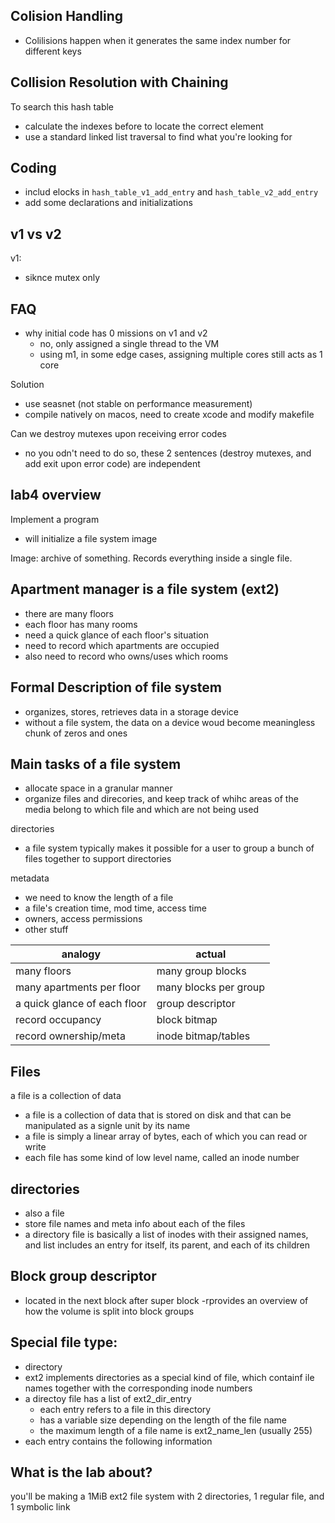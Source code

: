## Colision Handling
- Colilisions happen when it generates the same index number for different keys

## Collision Resolution with Chaining
To search this hash table
- calculate the indexes before to locate the correct element
- use a standard linked list traversal to find what you're 
  looking for

## Coding
- includ elocks in `hash_table_v1_add_entry` and `hash_table_v2_add_entry`
- add some declarations and initializations 

## v1 vs v2
v1:  
- siknce mutex only

## FAQ
- why initial code has 0 missions on v1 and v2
    - no, only assigned a single thread to the VM
    - using m1, in some edge cases, assigning multiple cores 
      still acts as 1 core

Solution
- use seasnet (not stable on performance measurement)
- compile natively on macos, need to create xcode and modify
  makefile

Can we destroy mutexes upon receiving error codes
- no you odn't need to do so, these 2 sentences (destroy 
mutexes, and add exit upon error code) are independent

## lab4 overview
Implement a program
- will initialize a file system image

Image: archive of something. Records everything inside a single file. 

## Apartment manager is a file system (ext2)
- there are many floors
- each floor has many rooms
- need a quick glance of each floor's situation
- need to record which apartments are occupied
- also need to record who owns/uses which rooms

## Formal Description of file system
- organizes, stores, retrieves data in a storage device
- without a file system, the data on a device woud become 
  meaningless chunk of zeros and ones

## Main tasks of a file system
- allocate space in a granular manner
- organize files and direcories, and keep track of whihc areas
  of the media belong to which file and which are not being
  used

directories
- a file system typically makes it possible for a user to group 
  a bunch of files together to support directories

metadata
- we need to know the length of a file
- a file's creation time, mod time, access time
- owners, access permissions
- other stuff

|analogy|actual|
|-|-|
many floors | many group blocks
many apartments per floor | many blocks per group
a quick glance of each floor | group descriptor
record occupancy | block bitmap
record ownership/meta | inode bitmap/tables

## Files
a file is a collection of data
- a file is a collection of data that is stored on disk and that can be manipulated as a signle unit by its name
- a file is simply a linear array of bytes, each of which you can read or write
- each file has some kind of low level name, called an inode number

## directories
- also a file
- store file names and meta info about each of the files
- a directory file is basically a list of inodes with their assigned names, and list includes an entry for itself, its parent, and each of its children

## Block group descriptor
- located in the next block after super block
-rprovides an overview of how the volume is split into block groups

## Special file type:
- directory
- ext2 implements directories as a special kind of file, which containf ile names together with the corresponding inode numbers
- a directoy file has a list of ext2_dir_entry
    - each entry refers to a file in this directory
    - has a variable size depending on the length of the file name
    - the maximum length of a file name is ext2_name_len (usually 255)
- each entry contains the following information

## What is the lab about?
you'll be making a 1MiB ext2 file system with 2 directories, 1 regular file, and 1 symbolic link

